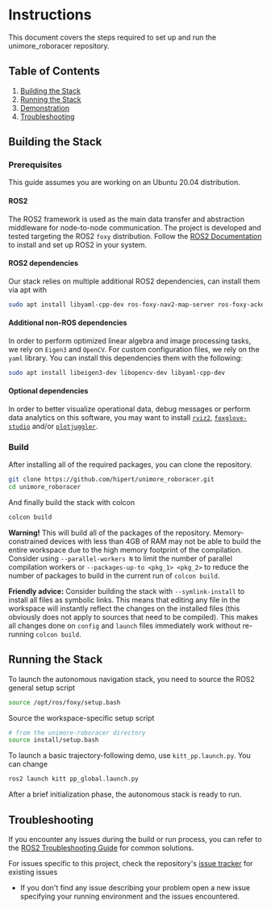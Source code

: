 # Instructions
This document covers the steps required to set up and run the unimore_roboracer repository.

## Table of Contents
1. [Building the Stack](#building-the-stack)
2. [Running the Stack](#running-the-stack)
3. [Demonstration](#demonstration)
4. [Troubleshooting](#troubleshooting)

## Building the Stack

### Prerequisites
This guide assumes you are working on an Ubuntu 20.04 distribution.

#### ROS2
The ROS2 framework is used as the main data transfer and abstraction middleware for node-to-node communication. The project is developed and tested targeting the ROS2 `foxy` distribution. Follow the [ROS2 Documentation](https://docs.ros.org/en/foxy/Installation.html) to install and set up ROS2 in your system.

#### ROS2 dependencies
Our stack relies on multiple additional ROS2 dependencies, can install them via apt with
```bash
sudo apt install libyaml-cpp-dev ros-foxy-nav2-map-server ros-foxy-ackermann-msgs ros-foxy-tf2 ros-foxy-tf2-eigen ros-foxy-tf2-ros ros-foxy-nav2-msgs python3-colcon-common-extensions ros-foxy-gps-msgs ros-foxy-xacro ros-foxy-joint-state-publisher
```

#### Additional non-ROS dependencies
In order to perform optimized linear algebra and image processing tasks, we rely on `Eigen3` and `OpenCV`. For custom configuration files, we rely on the `yaml` library. You can install this dependencies them with the following:
```bash
sudo apt install libeigen3-dev libopencv-dev libyaml-cpp-dev
```

#### Optional dependencies
In order to better visualize operational data, debug messages or perform data analytics on this software, you may want to install [`rviz2`](https://github.com/ros2/rviz), [`foxglove-studio`](https://foxglove.dev/) and/or [`plotjuggler`](https://github.com/facontidavide/PlotJuggler).


### Build
After installing all of the required packages, you can clone the repository.

```bash
git clone https://github.com/hipert/unimore_roboracer.git
cd unimore_roboracer
```

And finally build the stack with colcon

```bash
colcon build
```

**Warning!** This will build all of the packages of the repository. Memory-constrained devices with less than 4GB of RAM may not be able to build the entire workspace due to the high memory footprint of the compilation. Consider using `--parallel-workers N` to limit the number of parallel compilation workers or `--packages-up-to <pkg_1> <pkg_2>` to reduce the number of packages to build in the current run of `colcon build`.

**Friendly advice:** Consider building the stack with `--symlink-install` to install all files as symbolic links. This means that editing any file in the workspace will instantly reflect the changes on the installed files (this obviously does not apply to sources that need to be compiled). This makes all changes done on `config` and `launch` files immediately work without re-running `colcon build`.

## Running the Stack
To launch the autonomous navigation stack, you need to source the ROS2 general setup script
```bash
source /opt/ros/foxy/setup.bash
```

Source the workspace-specific setup script
```bash
# from the unimore-roboracer directory
source install/setup.bash
```

To launch a basic trajectory-following demo, use `kitt_pp.launch.py`. You can change

```bash
ros2 launch kitt pp_global.launch.py
```

After a brief initialization phase, the autonomous stack is ready to run.

## Troubleshooting
If you encounter any issues during the build or run process, you can refer to the [ROS2 Troubleshooting Guide](https://docs.ros.org/en/foxy/Troubleshooting.html) for common solutions.

For issues specific to this project, check the repository's [issue tracker](https://github.com/hipert/unimore_roboracer/issues) for existing issues
  - If you don't find any issue describing your problem open a new issue specifying your running environment and the issues encountered.
